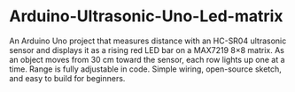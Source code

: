 # Arduino-Ultrasonic-Uno-Led-matrix
An Arduino Uno project that measures distance with an HC-SR04 ultrasonic sensor and displays it as a rising red LED bar on a MAX7219 8×8 matrix. As an object moves from 30 cm toward the sensor, each row lights up one at a time. Range is fully adjustable in code. Simple wiring, open-source sketch, and easy to build for beginners.
